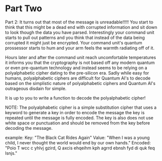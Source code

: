 # Part Two

Part 2:
It turns out that most of the message is unreadable!!!!! You start to think that this might be a dead end with
corrupted information and sit down to look though the data you have parsed. Interestingly your command unit
starts to pull out patterns and you think that instead of the data being corrupted it might just be encrypted.
Your command unit's quantum prossessor starts to hum and your arm feels the warmth radiating off of it.

Hours later and after the command unit reach uncomfortable temperatures it informs you that the cryptography
is not based off any modern quantum or even pre-quantum technology and instead seems to be relying on a
polyalphabetic cipher dating to the pre-silicon era. Sadly while easy for humans, polyalphabetic ciphers
are difficult for Quantum AI's to decode based on the simplistic nature of polyalphabetic ciphers and
Quantum AI's outrageous disdain for simple.

It is up to you to write a function to decode the polyalphabetic cipher!

NOTE: The polyalphabetic cipher is a simple substitution cipher that uses a keyword to generate a key
in order to encode the message the key is repeated until the message is fully encoded. The key is also
does not use white space or punctuation and should be removed from the key before decoding the message.

example:
Key: "The Black Cat Rides Again"
Value: "When I was a young child, I never thought the world would end by our own hands."
Encoded: "Poio T wcc c yhlvj gzird, Q axcis ehqeihm kph agrrd ebnsh fyd di quk feq lsnjs."
